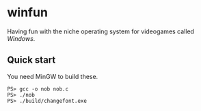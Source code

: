 
# winfun

Having fun with the niche operating system for videogames called *Windows*.

## Quick start

You need MinGW to build these.

```console
PS> gcc -o nob nob.c
PS> ./nob
PS> ./build/changefont.exe
```
